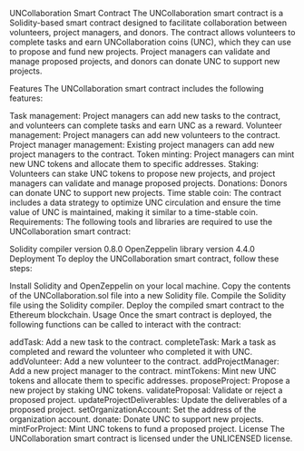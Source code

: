 UNCollaboration Smart Contract
The UNCollaboration smart contract is a Solidity-based smart contract designed to facilitate collaboration between volunteers, project managers, and donors. The contract allows volunteers to complete tasks and earn UNCollaboration coins (UNC), which they can use to propose and fund new projects. Project managers can validate and manage proposed projects, and donors can donate UNC to support new projects.

Features
The UNCollaboration smart contract includes the following features:

Task management: Project managers can add new tasks to the contract, and volunteers can complete tasks and earn UNC as a reward.
Volunteer management: Project managers can add new volunteers to the contract.
Project manager management: Existing project managers can add new project managers to the contract.
Token minting: Project managers can mint new UNC tokens and allocate them to specific addresses.
Staking: Volunteers can stake UNC tokens to propose new projects, and project managers can validate and manage proposed projects.
Donations: Donors can donate UNC to support new projects.
Time stable coin: The contract includes a data strategy to optimize UNC circulation and ensure the time value of UNC is maintained, making it similar to a time-stable coin.
Requirements:
The following tools and libraries are required to use the UNCollaboration smart contract:

Solidity compiler version 0.8.0
OpenZeppelin library version 4.4.0
Deployment
To deploy the UNCollaboration smart contract, follow these steps:

Install Solidity and OpenZeppelin on your local machine.
Copy the contents of the UNCollaboration.sol file into a new Solidity file.
Compile the Solidity file using the Solidity compiler.
Deploy the compiled smart contract to the Ethereum blockchain.
Usage
Once the smart contract is deployed, the following functions can be called to interact with the contract:

addTask: Add a new task to the contract.
completeTask: Mark a task as completed and reward the volunteer who completed it with UNC.
addVolunteer: Add a new volunteer to the contract.
addProjectManager: Add a new project manager to the contract.
mintTokens: Mint new UNC tokens and allocate them to specific addresses.
proposeProject: Propose a new project by staking UNC tokens.
validateProposal: Validate or reject a proposed project.
updateProjectDeliverables: Update the deliverables of a proposed project.
setOrganizationAccount: Set the address of the organization account.
donate: Donate UNC to support new projects.
mintForProject: Mint UNC tokens to fund a proposed project.
License
The UNCollaboration smart contract is licensed under the UNLICENSED license.
